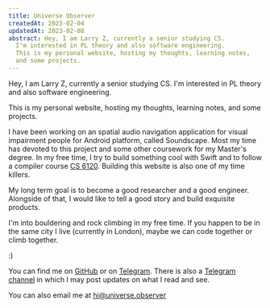 ```yaml
---
title: Universe Observer
createdAt: 2023-02-04
updatedAt: 2023-02-08
abstract: Hey, I am Larry Z, currently a senior studying CS.
  I'm interested in PL theory and also software engineering.
  This is my personal website, hosting my thoughts, learning notes,
  and some projects. 
---
```


Hey, I am Larry Z, currently a senior studying CS.
I'm interested in PL theory and also software engineering.

This is my personal website, hosting my thoughts, learning notes,
and some projects.

I have been working on an spatial audio navigation application for visual
impairment people for Android platform, called Soundscape. Most my time has
devoted to this project and some other coursework for my Master's degree. In my
free time, I try to build something cool with Swift and to follow a compiler
course [CS 6120](https://www.cs.cornell.edu/courses/cs6120/2023fa/self-guided/).
Building this website is also one of my time killers.

My long term goal is to become a good researcher and a good engineer.
Alongside of that, I would like to tell a good story and build exquisite
products.

I'm into bouldering and rock climbing in my free time.
If you happen to be in the same city I live (currently in London),
maybe we can code together or climb together.

:)

You can find me on [GitHub](https://github.com/FlickerSoul) or
on [Telegram](https://t.me/FlickerSoul). There is also
a [Telegram channel](https://t.me/the_universe_observer) in which I may post
updates on what I read and see.

You can also email me at [hi@universe.observer](mailto:hi@universe.observer)
